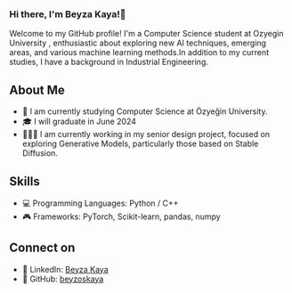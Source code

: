### Hi there, I'm Beyza Kaya!🙈

Welcome to my GitHub profile! I'm a Computer Science student at Ozyegin University , enthusiastic about exploring new AI techniques, emerging areas, and various machine learning methods.In addition to my current studies, I have a background in Industrial Engineering.

## About Me

- 🔭 I am currently studying Computer Science at Özyeğin University. 
- 🎓 I will graduate in June 2024 
- 👩🏼‍💻 I am currently working in my senior design project, focused on exploring Generative Models, particularly    those based on Stable Diffusion.
  
## Skills
- 💻 Programming Languages: Python / C++
- 🎮 Frameworks: PyTorch, Scikit-learn, pandas, numpy

## Connect on
- 🔗 LinkedIn: [Beyza Kaya](linkedin.com/in/beyza-kaya-461271225)
- 🔗 GitHub: [beyzoskaya](https://github.com/beyzoskaya)

